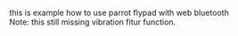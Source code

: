 this is example how to use parrot flypad with web bluetooth</br>
Note: this still missing vibration fitur function.
